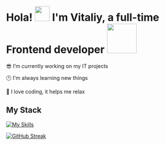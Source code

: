 # <div>Hola!  <img src="https://user-images.githubusercontent.com/18350557/176309783-0785949b-9127-417c-8b55-ab5a4333674e.gif" width="40"> I'm Vitaliy, a full-time Frontend developer <img src="https://media.giphy.com/media/WUlplcMpOCEmTGBtBW/giphy.gif" width="80">

😎 I’m currently working on my IT projects

🕛 I'm always learning new things  

🌲 I love coding, it helps me relax  
</div>  
  
## <div>My Stack</div>  

[![My Skills](https://skillicons.dev/icons?i=html,css,scss,js,react,next,gulp,figma,git,github,vercel,netlify,vscode&)](https://skillicons.dev)

[![GitHub Streak](http://github-readme-streak-stats.herokuapp.com?user=VitaliyLF&theme=transparent&hide_border=true)](https://git.io/streak-stats)



